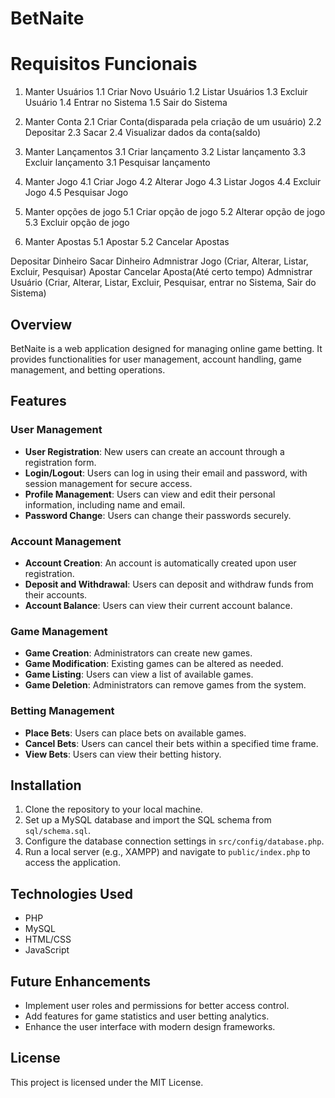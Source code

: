 # BetNaite


# Requisitos Funcionais

1. Manter Usuários
    1.1 Criar Novo Usuário
    1.2 Listar Usuários
    1.3 Excluir Usuário
    1.4 Entrar no Sistema
    1.5 Sair do Sistema

2. Manter Conta
    2.1 Criar Conta(disparada pela criação de um usuário)
    2.2 Depositar
    2.3 Sacar
    2.4 Visualizar dados da conta(saldo)

3. Manter Lançamentos
    3.1 Criar lançamento
    3.2 Listar lançamento
    3.3 Excluir lançamento
    3.1 Pesquisar lançamento

4. Manter Jogo
    4.1 Criar Jogo
    4.2 Alterar Jogo
    4.3 Listar Jogos
    4.4 Excluir Jogo
    4.5 Pesquisar Jogo

5. Manter opções de jogo
    5.1 Criar opção de jogo
    5.2 Alterar opção de jogo
    5.3 Excluir opção de jogo

5. Manter Apostas
    5.1 Apostar
    5.2 Cancelar Apostas


Depositar Dinheiro
Sacar Dinheiro
Admnistrar Jogo (Criar, Alterar, Listar, Excluir, Pesquisar)
Apostar
Cancelar Aposta(Até certo tempo)
Admnistrar Usuário (Criar, Alterar, Listar, Excluir, Pesquisar, entrar no Sistema, Sair do Sistema)


## Overview
BetNaite is a web application designed for managing online game betting. It provides functionalities for user management, account handling, game management, and betting operations.

## Features

### User Management
- **User Registration**: New users can create an account through a registration form.
- **Login/Logout**: Users can log in using their email and password, with session management for secure access.
- **Profile Management**: Users can view and edit their personal information, including name and email.
- **Password Change**: Users can change their passwords securely.

### Account Management
- **Account Creation**: An account is automatically created upon user registration.
- **Deposit and Withdrawal**: Users can deposit and withdraw funds from their accounts.
- **Account Balance**: Users can view their current account balance.

### Game Management
- **Game Creation**: Administrators can create new games.
- **Game Modification**: Existing games can be altered as needed.
- **Game Listing**: Users can view a list of available games.
- **Game Deletion**: Administrators can remove games from the system.

### Betting Management
- **Place Bets**: Users can place bets on available games.
- **Cancel Bets**: Users can cancel their bets within a specified time frame.
- **View Bets**: Users can view their betting history.

## Installation

1. Clone the repository to your local machine.
2. Set up a MySQL database and import the SQL schema from `sql/schema.sql`.
3. Configure the database connection settings in `src/config/database.php`.
4. Run a local server (e.g., XAMPP) and navigate to `public/index.php` to access the application.

## Technologies Used
- PHP
- MySQL
- HTML/CSS
- JavaScript

## Future Enhancements
- Implement user roles and permissions for better access control.
- Add features for game statistics and user betting analytics.
- Enhance the user interface with modern design frameworks.

## License
This project is licensed under the MIT License.